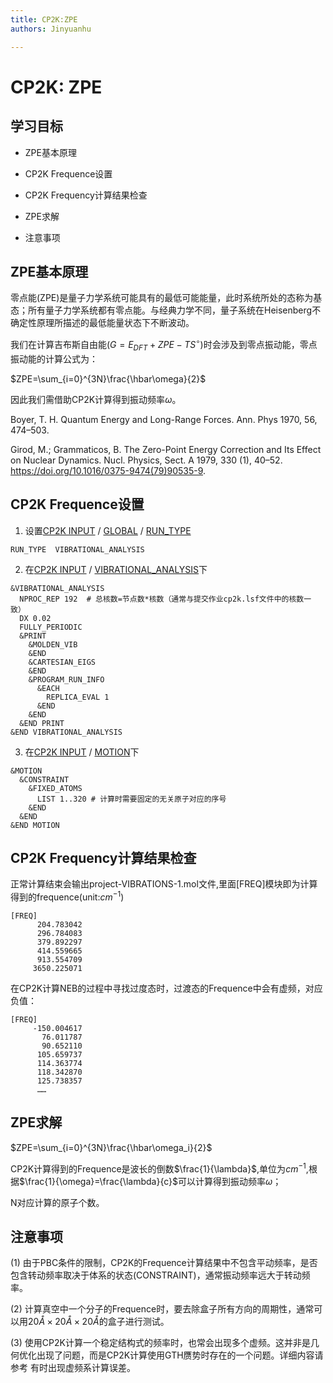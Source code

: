 ```yaml
---
title: CP2K:ZPE
authors: Jinyuanhu

---
```


# CP2K: ZPE

## 学习目标

- ZPE基本原理

- CP2K Frequence设置

- CP2K Frequency计算结果检查

- ZPE求解

- 注意事项

  

## ZPE基本原理

零点能(ZPE)是量子力学系统可能具有的最低可能能量，此时系统所处的态称为基态；所有量子力学系统都有零点能。与经典力学不同，量子系统在Heisenberg不确定性原理所描述的最低能量状态下不断波动。

我们在计算吉布斯自由能($G=E_{DFT}+ZPE-TS^\circ$)时会涉及到零点振动能，零点振动能的计算公式为：

$ZPE=\sum_{i=0}^{3N}\frac{\hbar\omega}{2}$

因此我们需借助CP2K计算得到振动频率$\omega$。

Boyer, T. H. Quantum Energy and Long-Range Forces. Ann. Phys 1970, 56, 474–503.

Girod, M.; Grammaticos, B. The Zero-Point Energy Correction and Its Effect on Nuclear Dynamics. Nucl. Physics, Sect. A 1979, 330 (1), 40–52. https://doi.org/10.1016/0375-9474(79)90535-9.

## CP2K Frequence设置

1. 设置[CP2K INPUT](https://manual.cp2k.org/cp2k-8_1-branch/CP2K_INPUT.html) / [GLOBAL](https://manual.cp2k.org/cp2k-8_2-branch/CP2K_INPUT/GLOBAL.html) / [RUN_TYPE](https://manual.cp2k.org/cp2k-8_2-branch/CP2K_INPUT/GLOBAL.html#list_RUN_TYPE)

```cp2k
RUN_TYPE  VIBRATIONAL_ANALYSIS
```
2. 在[CP2K INPUT](https://manual.cp2k.org/cp2k-8_1-branch/CP2K_INPUT.html) / [VIBRATIONAL_ANALYSIS](https://manual.cp2k.org/cp2k-8_2-branch/CP2K_INPUT/VIBRATIONAL_ANALYSIS.html)下

```cp2k
&VIBRATIONAL_ANALYSIS
  NPROC_REP 192  # 总核数=节点数*核数（通常与提交作业cp2k.lsf文件中的核数一致）
  DX 0.02
  FULLY_PERIODIC
  &PRINT
    &MOLDEN_VIB
    &END
    &CARTESIAN_EIGS
    &END
    &PROGRAM_RUN_INFO
      &EACH
        REPLICA_EVAL 1
      &END
    &END
  &END PRINT
&END VIBRATIONAL_ANALYSIS
```

3. 在[CP2K INPUT](https://manual.cp2k.org/cp2k-8_1-branch/CP2K_INPUT.html) / [MOTION](https://manual.cp2k.org/cp2k-8_2-branch/CP2K_INPUT/MOTION.html)下

```cp2k
&MOTION
  &CONSTRAINT
    &FIXED_ATOMS
      LIST 1..320 # 计算时需要固定的无关原子对应的序号
    &END
  &END
&END MOTION
```

## CP2K Frequency计算结果检查

正常计算结束会输出project-VIBRATIONS-1.mol文件,里面[FREQ]模块即为计算得到的frequence(unit:$cm^{-1}$)

```cp2k
[FREQ]
      204.783042
      296.784083
      379.892297
      414.559665
      913.554709
     3650.225071
```

在CP2K计算NEB的过程中寻找过度态时，过渡态的Frequence中会有虚频，对应负值：

```cp2k
[FREQ]
     -150.004617
       76.011787
       90.652110
      105.659737
      114.363774
      118.342870
      125.738357
      ……
```

## ZPE求解

$ZPE=\sum_{i=0}^{3N}\frac{\hbar\omega_i}{2}$

CP2K计算得到的Frequence是波长的倒数$\frac{1}{\lambda}$,单位为$cm^{-1}$,根据$\frac{1}{\omega}=\frac{\lambda}{c}$可以计算得到振动频率$\omega$；

N对应计算的原子个数。


## 注意事项

(1) 由于PBC条件的限制，CP2K的Frequence计算结果中不包含平动频率，是否包含转动频率取决于体系的状态(CONSTRAINT)，通常振动频率远大于转动频率。

(2) 计算真空中一个分子的Frequence时，要去除盒子所有方向的周期性，通常可以用$20Å\times20Å\times20Å$的盒子进行测试。

(3) 使用CP2K计算一个稳定结构式的频率时，也常会出现多个虚频。这并非是几何优化出现了问题，而是CP2K计算使用GTH赝势时存在的一个问题。详细内容请参考
有时出现虚频系计算误差。



